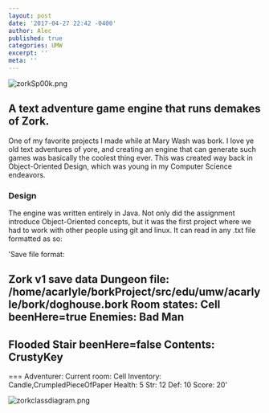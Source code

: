 ```yaml
---
layout: post
date: '2017-04-27 22:42 -0400'
author: Alec
published: true
categories: UMW
excerpt: ''
meta: ''
---
```

![zorkSp00k.png]({{site.baseurl}}/img/zorkSp00k.png)

## A text adventure game engine that runs demakes of Zork.

One of my favorite projects I made while at Mary Wash was bork.  I love ye old text adventures of yore, and creating an engine that can generate such games was basically the coolest thing ever.  This was created way back in Object-Oriented Design, which was young in my Computer Science endeavors.  

### Design

The engine was written entirely in Java.  Not only did the assignment introduce Object-Oriented concepts, but it was the first project where we had to work with other people using git and linux.  It can read in any .txt file formatted as so:

'Save file format:

Zork v1 save data
Dungeon file: /home/acarlyle/borkProject/src/edu/umw/acarlyle/bork/doghouse.bork
Room states:
Cell
beenHere=true
Enemies: Bad Man
---
Flooded Stair
beenHere=false
Contents: CrustyKey
---
===
Adventurer:
Current room: Cell
Inventory: Candle,CrumpledPieceOfPaper
Health: 5
Str: 12
Def: 10
Score: 20'

![zorkclassdiagram.png]({{site.baseurl}}/img/zorkclassdiagram.png)

